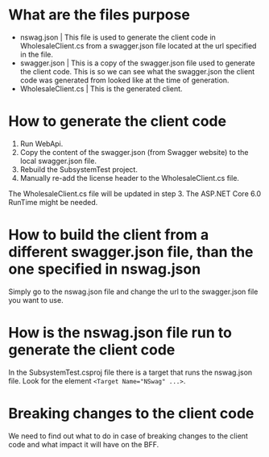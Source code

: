 
# What are the files purpose

- nswag.json | This file is used to generate the client code in WholesaleClient.cs from a swagger.json file located at the url specified in the file.
- swagger.json | This is a copy of the swagger.json file used to generate the client code. This is so we can see what the swagger.json the client code was generated from looked like at the time of generation.
- WholesaleClient.cs | This is the generated client.

# How to generate the client code

1. Run WebApi.
2. Copy the content of the swagger.json (from Swagger website) to the local swagger.json file.
3. Rebuild the SubsystemTest project.
4. Manually re-add the license header to the WholesaleClient.cs file.

The WholesaleClient.cs file will be updated in step 3.
The ASP.NET Core 6.0 RunTime might be needed.

# How to build the client from a different swagger.json file, than the one specified in nswag.json

Simply go to the nswag.json file and change the url to the swagger.json file you want to use.

# How is the nswag.json file run to generate the client code

In the SubsystemTest.csproj file there is a target that runs the nswag.json file. Look for the element `<Target Name="NSwag" ...>`.

# Breaking changes to the client code

We need to find out what to do in case of breaking changes to the client code and what impact it will have on the BFF.
